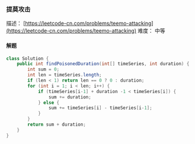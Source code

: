 ### 提莫攻击

描述： [https://leetcode-cn.com/problems/teemo-attacking](https://leetcode-cn.com/problems/teemo-attacking)
难度： 中等

#### 解题

```java
class Solution {
    public int findPoisonedDuration(int[] timeSeries, int duration) {
        int sum = 0;
        int len = timeSeries.length;
        if (len < 1) return len == 0 ? 0 : duration;
        for (int i = 1; i < len; i++) {
            if (timeSeries[i-1] + duration -1 < timeSeries[i]) {
                sum += duration;
            } else {
                sum += timeSeries[i] - timeSeries[i-1];
            }
        }
        return sum + duration;
    }
}
```

